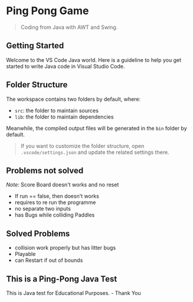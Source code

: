 # Ping Pong Game
> Coding from Java with AWT and Swing.


## Getting Started

Welcome to the VS Code Java world. Here is a guideline to help you get started to write Java code in Visual Studio Code.

## Folder Structure

The workspace contains two folders by default, where:

- `src`: the folder to maintain sources
- `lib`: the folder to maintain dependencies

Meanwhile, the compiled output files will be generated in the `bin` folder by default.

> If you want to customize the folder structure, open `.vscode/settings.json` and update the related settings there.

## Problems not solved

*Note:* Score Board doesn't works and no reset
- If run == false, then doesn't works
- requires to re run the programme
- no separate two inputs 
- has Bugs while colliding Paddles

## Solved Problems
- collision work properly but has litter bugs 
- Playable
- can Restart if out of bounds

## This is a Ping-Pong Java Test

This is Java test for Educational Purposes.
    - Thank You
